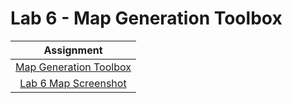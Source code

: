 # Lab 6 - Map Generation Toolbox

|Assignment |
|:------:|
|[Map Generation Toolbox](Map_Generation_Toolbox.py)|
|[Lab 6 Map Screenshot](Lab_6_Map_Screenshot.py)|

